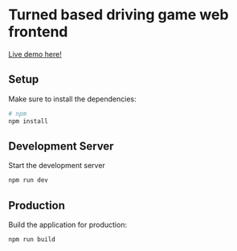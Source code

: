 # Turned based driving game web frontend

[Live demo here!](https://dvf.ovh/)

## Setup

Make sure to install the dependencies:

```bash
# npm
npm install
```

## Development Server

Start the development server

```bash
npm run dev
```

## Production

Build the application for production:

```bash
npm run build
```
